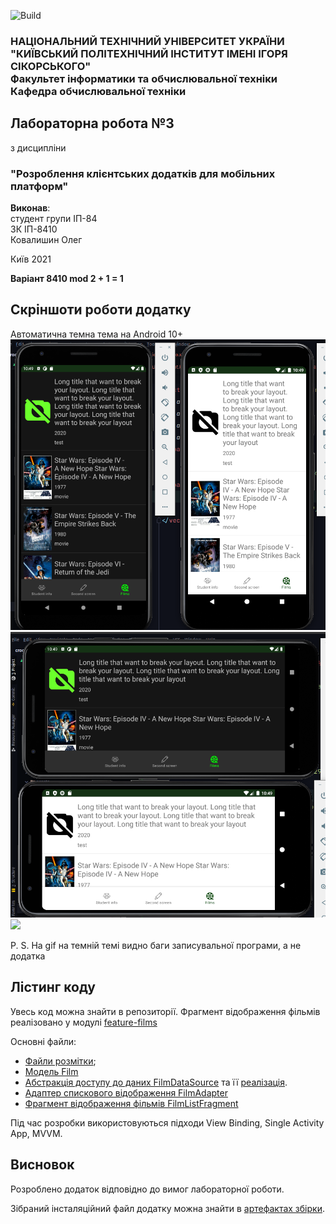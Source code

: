 ![Build](https://github.com/ALEGATOR1209/MobileLabs/workflows/Android%20.apk%20builder/badge.svg)

### НАЦІОНАЛЬНИЙ ТЕХНІЧНИЙ УНІВЕРСИТЕТ УКРАЇНИ<br/>"КИЇВСЬКИЙ ПОЛІТЕХНІЧНИЙ ІНСТИТУТ ІМЕНІ ІГОРЯ СІКОРСЬКОГО"<br/>Факультет інформатики та обчислювальної техніки<br/>Кафедра обчислювальної техніки

## Лабораторна робота №3
з дисципліни
### "Розроблення клієнтських додатків для мобільних платформ"

__Виконав__:<br/>
студент групи ІП-84<br/>
ЗК ІП-8410<br/>
Ковалишин Олег

Київ 2021

__Варіант 8410 mod 2 + 1 = 1__

## Скріншоти роботи додатку
Автоматична темна тема на Android 10+
![](screenshots/lab3pic1.png)
![](screenshots/lab3pic2.png)
![](screenshots/lab3.gif)

P. S. На gif на темній темі видно баги записувальної програми, а не додатка

## Лістинг коду
Увесь код можна знайти в репозиторії.
Фрагмент відображення фільмів реалізовано у модулі [feature-films](feature-films)

Основні файли:
* [Файли розмітки](feature-films/src/main/res);
* [Модель Film](feature-films/src/main/java/ua/kpi/comsys/ip8410/feature_films/core/domain/model/Film.kt)
* [Абстракція доступу до даних FilmDataSource](feature-films/src/main/java/ua/kpi/comsys/ip8410/feature_films/core/datasource/FilmDataSource.kt) та її [реалізація](feature-films/src/main/java/ua/kpi/comsys/ip8410/feature_films/data/datasource/local/FilmsAssetsDataSource.kt).
* [Адаптер спискового відображення FilmAdapter](feature-films/src/main/java/ua/kpi/comsys/ip8410/feature_films/ui/recycler/FilmAdapter.kt)
* [Фрагмент відображення фільмів FilmListFragment](feature-films/src/main/java/ua/kpi/comsys/ip8410/feature_films/ui/FilmListFragment.kt)

Під час розробки використовуються підходи View Binding, Single Activity App, MVVM.

## Висновок
Розроблено додаток відповідно до вимог лабораторної роботи.

Зібраний інсталяційний файл додатку можна знайти в [артефактах збірки](https://github.com/ALEGATOR1209/MobileLabs/actions).